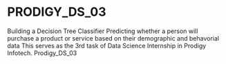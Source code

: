 # PRODIGY_DS_03
 Building a Decision Tree Classifier Predicting whether a person will purchase a product or service based on their demographic and behavorial data  This serves as the 3rd task of Data Science Internship in Prodigy Infotech. Prodigy_DS_03
